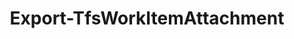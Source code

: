 ﻿---
title: Export-TfsWorkItemAttachment
breadcrumbs: [ "WorkItem", "Linking" ]
parent: "WorkItem.Linking"
description: "Downloads one or more attachments from work items "
remarks: 
parameterSets: 
  "_All_": [ Attachment, Collection, Destination, Force, WorkItem ] 
  "__AllParameterSets":  
    Attachment: 
      type: "object"  
      position: "0"  
    WorkItem: 
      type: "object"  
      position: "1"  
      required: true  
    Collection: 
      type: "object"  
    Destination: 
      type: "string"  
    Force: 
      type: "SwitchParameter" 
parameters: 
  - name: "Attachment" 
    description: "Specifies the attachment to download. Wildcards are supported. When omitted, all attachments in the specified work item are downloaded. " 
    globbing: false 
    position: 0 
    type: "object" 
    defaultValue: "*" 
  - name: "WorkItem" 
    description: "Specifies a work item. Valid values are the work item ID or an instance of Microsoft.TeamFoundation.WorkItemTracking.WebApi.Models.WorkItem. " 
    required: true 
    globbing: false 
    pipelineInput: "true (ByValue)" 
    position: 1 
    type: "object" 
  - name: "Destination" 
    description: "Specifies the directory to save the attachment to. When omitted, defaults to the current directory. " 
    globbing: false 
    type: "string" 
  - name: "Force" 
    description: "Allows the cmdlet to overwrite an existing file. " 
    globbing: false 
    type: "SwitchParameter" 
    defaultValue: "False" 
  - name: "Collection" 
    description: "Specifies the URL to the Team Project Collection or Azure DevOps Organization to connect to, a TfsTeamProjectCollection object (Windows PowerShell only), or a VssConnection object. You can also connect to an Azure DevOps Services organizations by simply providing its name instead of the full URL. For more details, see the Get-TfsTeamProjectCollection cmdlet. When omitted, it defaults to the connection set by Connect-TfsTeamProjectCollection (if any). " 
    globbing: false 
    type: "object"
inputs: 
  - type: "System.Object" 
    description: "Specifies a work item. Valid values are the work item ID or an instance of Microsoft.TeamFoundation.WorkItemTracking.WebApi.Models.WorkItem. "
outputs: 
notes: 
relatedLinks: 
  - text: "Online Version:" 
    uri: "https://tfscmdlets.dev/docs/cmdlets/WorkItem/Linking/Export-TfsWorkItemAttachment"
aliases: 
examples: 
---
